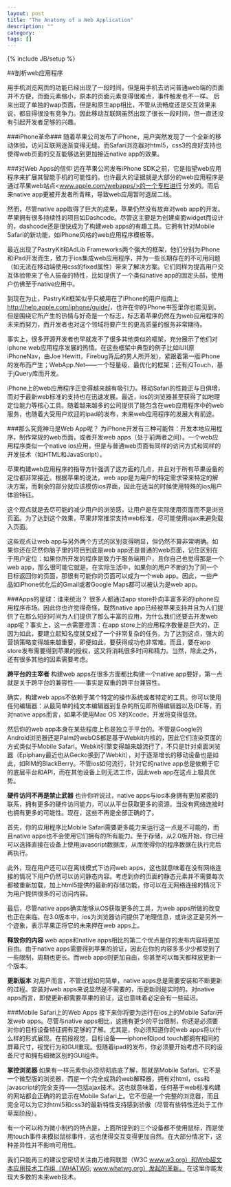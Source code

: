 ```yaml
---
layout: post
title: "The Anatomy of a Web Application"
description: ""
category: 
tags: []
---
```

{% include JB/setup %}

##剖析web应用程序

用手机浏览网页的功能已经出现了一段时间，但是用手机去访问普通web端的页面并不方便，页面元素缩小，原本的页面元素变得很难点，事件触发也不一样。
后来出现了单独的wap页面，但是和原生app相比，不管从流畅度还是交互效果来说，都显得很没有竞争力。因此移动互联网虽然出现了很长一段时间，但一直还没有引起开发者足够的兴趣。

###iPhone革命###
随着苹果公司发布了iPhone，用户突然发现了一个全新的移动体验，访问互联网逐渐变得无缝。而Safari浏览器对html5，css3的良好支持也使得web页面的交互能够达到更加接近native app的效果。

###对Web Apps的信仰
远在苹果公司发布iPhone SDK之前，它是指望web应用程序来扩展其智能手机的可能性的。也许最大的证据就是大部分的web应用程序是通过苹果web站点<www.apple.com/webapps/>的一个专栏进行
分发的。而后来native app更被开发者所青睐，导致web应用暂时退居二线。

然而，尽管native app取得了巨大的成果，苹果仍然没有放弃对web app的开发。苹果拥有很多持续性的项目如Dashcode。尽管这主要是为创建桌面widget而设计的，dashcode还是很快成为了构建web
apps的有趣工具。它拥有针对Mobile Safari的新功能，如iPhone风格的web应用程序模板等。

最近出现了PastryKit和AdLib Frameworks两个强大的框架，他们分别为iPhone和iPad开发而生，致力于ios集成web应用程序，并为一些长期存在的不可用问题（如无法在移动端使用css的fixed属性）带来了解决方案。它们同样为提高用户交互体验带来了令人振奋的特性，比如提供了一个类似native app的固定头部，使用户仿佛至于native应用中。

到现在为止，PastryKit框架似乎只被用在了iPhone的用户指南上<http://help.apple.com/iphone/guide/>，也许在你的iPhone书签里你也能见到。但是围绕它所产生的热情与好奇是一个标志，标志着苹果仍然在为web应用程序的未来而努力，而开发者也对这个领域将要产生的更高质量的服务非常期待。

事实上，很多开源开发者也早就发不了很多其他类似的框架，充分展示了他们对iphone web应用程序发展的热情。在这些框架中典型的例子比如iUI(原iPhoneNav，由Joe Hewitt，Firebug背后的男人所开发)，紧跟着第一版iPhone的发布而产生；WebApp.Net——一个轻量级，最优化的框架；还有jQTouch，基于jQuery库而开发。

iPhone上的web应用程序正变得越来越有吸引力。移动Safari的性能正与日俱增，而对于最新web标准的支持也在迅速发展。最近，ios的浏览器甚至获得了如地理定位能力等核心工具。随着越来越多的公司提供了能包含在web应用程序中的web服务，也随着大受用户欢迎的ipad的发布，未来web应用程序的发展大有前途。

###那么究竟神马是Web App呢？
为iPhone开发有三种可能性：开发本地应用程序，制作常规的web页面，或者开发web apps（处于前两者之间）。一个web应用程序类似一个native ios应用，但是与普通web页面有同样的访问方式和同样的开发技术（如HTML和JavaScript）。

苹果构建web应用程序的指导方针强调了这方面的几点，并且对于所有苹果设备的定位都非常接近。根据苹果的说法，web app是为用户的特定需求带来特定的解决方案，而剩余的部分就应该模仿ios界面，因此在适当的时候使用特殊的ios用户体验特征。

这个观点就是去尽可能的减少用户的浏览感，让用户是在实际使用页面而不是浏览页面。为了达到这个效果，苹果非常推崇支持web标准，尽可能使用ajax来避免载入页面。

这些观点让web app与另外两个方式的区别变得明显，但仍然不算非常明确。如果你还在茫然你脑子里的项目到底是web app还是普通的web页面，记住区别在于用户定位：如果你所开发的程序是致力于服务端用户，且你自己也觉得那是一个web app，那么很可能它就是。在实际生活中，如果你的用户不断的为了同一个目标返回你的页面，那很有可能你的页面可以成为一个web app。因此，一些产品如iPhone优化后的Gmail或者Google Maps都可以被认为是web app。

###Apps的星球：谁来统治？
很多人都通过app store扑向丰富多彩的iphone应用程序市场。因此你也许觉得奇怪，既然native app已经被苹果支持并且为人们提供了在那么短的时间为人们提供了那么丰富的应用，为什么我们还要去开发web app呢？事实上，这一点需要澄清：在app store上的应用程序数量是巨大的，正因为如此，要建立起知名度就变成了一个非常复杂的任务。为了达到这点，强大的营销策略变得越来越重要，即便如此，要获得成功也非常难。而且，要在app store发布需要得到苹果的授权，这又将消耗很多时间和精力。当然，除此之外，还有很多其他的因素需要考虑。

**跨平台的主宰者**
构建web apps在很多方面都比构建一个native app要好，第一点就是关于跨平台的兼容性——事实是双重的跨平台兼容性。

确实，构建web apps不依赖于某个特定的操作系统或者特定的工具。你可以使用任何编辑器：从最简单的纯文本编辑器到复杂的所见即所得编辑器以及IDE等，而对native apps而言，如果不使用Mac OS X的Xcode，开发将变得低效。

然后你的web app本身在某些程度上也是独立于平台的。不管是Google的Android浏览器还是Palm的webOS都是基于Webkit内核的，因此它们渲染页面的方式类似于Mobile Safari。Webkit引擎变得越来越流行了，不只是针对桌面浏览器（Epiphany最近也从Gecko换到了Webkit），对于逐渐增长的移动设备也是如此，如RIM的BlackBerry。不管ios如何流行，针对它的native app总是依赖于它的底层平台和API，而在其他设备上则无法工作，因此web app在这点上极具优势。

**硬件访问不再是禁止武器**
也许你听说过，native apps与ios本身拥有更加紧密的联系，拥有更多的硬件访问能力，可以从平台获取更多的资源，当没有网络连接时也拥有更多的可能性。现在，这些不再是全部正确的了。

首先，你的应用程序比Mobile Safari需要更多能力来运行这一点是不可能的，而且native apps也不会使用它们拥有的所有能力。至于存储，从2.0版开始，你已经可以选择直接在设备上使用javascript数据库，从而使得你的程序数据在执行完后再执行。

此外，现在用户还可以在离线模式下访问web apps，这也就意味着在没有网络连接的情况下用户仍然可以访问静态内容。考虑到你的页面的静态元素并不需要每次都被重新加载，加上html5提供的最新的存储功能，你可以在无网络连接的情况下为用户提供很多的可访问内容。

最后，尽管native apps确实能够从OS获取更多的工具，为web apps所做的改变也正在来临。在3.0版本中，ios为浏览器访问提供了地理信息，或许这正是另外一个迹象，表示苹果正将它的未来押在web apps上。

**释放你的内容**
web apps和native apps相比的第二个优点是你的发布内容将更加自由。由于native apps需要得到苹果的验证，因此在你的内容多多少少都受到了一些限制，周期也更长。而web apps则更加自由，你甚至可以每天都释放更新一个版本。

**更新版本**
对用户而言，不管过程如何简单，native apps总是需要安装和不断更新的过程。安装对web apps来说显然是不需要的，而更新则是实时的。对native apps而言，即使更新都需要苹果的验证，这也意味着必定会有一些延迟。

###Mobile Safari上的Web Apps
接下来你将要为运行在ios上的Mobile Safari开发web apps。尽管与native apps相比，这拥有更少的平台限制，你还是必须要对你的目标设备特征拥有足够的了解。尤其是，你必须知道你的web apps将以什么样的形式展现。在前段视觉，目标设备——iphone和ipod touch都拥有相同的屏幕尺寸，视觉行为和GUI重现。但随着ipad的发布，你必须要开始考虑不同的设备尺寸和拥有细微区别的GUI组件。

**掌控浏览器**
如果有一样元素你必须彻彻底底了解，那就是Mobile Safari。它不是一个微型版的浏览器，而是一个完全成熟的web解释器，拥有对html，css和javascript的完全支持——包括ajax技术。这也就意味着，任何基于web标准构建的网站都会正确的的显示在Mobile Safari上。它不但是一个完整的浏览器，而且完全可以为它对html5和css3的最新特性支持感到骄傲（尽管有些特性还处于工作草案阶段）。

有一个可以称为微小制约的特点是，上面所提到的三个设备都不使用鼠标，而是使用touch事件来模拟鼠标事件，这也使得交互变得更加自然。在大部分情况下，这种差异性并不影响可用性。

我们只能再三的建议您密切关注由万维网联盟（W3C www.w3.org）和Web超文本应用技术工作组（WHATWG; www.whatwg.org）发起的革新。
在这里你能发现大多数的未来web技术。























































